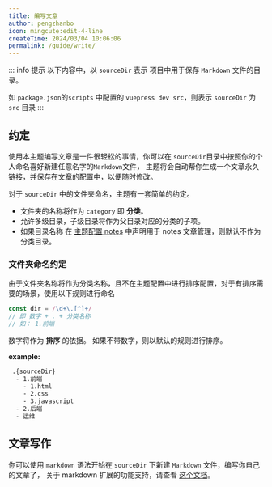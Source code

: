 ```yaml
---
title: 编写文章
author: pengzhanbo
icon: mingcute:edit-4-line
createTime: 2024/03/04 10:06:06
permalink: /guide/write/
---
```


::: info 提示
以下内容中，以 `sourceDir` 表示 项目中用于保存 `Markdown` 文件的目录。

如 `package.json`的`scripts` 中配置的 `vuepress dev src`，则表示 `sourceDir` 为 `src` 目录
:::

## 约定

使用本主题编写文章是一件很轻松的事情，你可以在 `sourceDir`目录中按照你的个人命名喜好新建任意名字的`Markdown`文件，
主题将会自动帮你生成一个文章永久链接，并保存在文章的配置中，以便随时修改。

对于 `sourceDir` 中的文件夹命名，主题有一套简单的约定。

- 文件夹的名称将作为 `category` 即 __分类__。
- 允许多级目录，子级目录将作为父目录对应的分类的子项。
- 如果目录名称 在 [主题配置 notes](/vuepress-theme-plume/theme-config/#notes) 中声明用于 notes 文章管理，则默认不作为 分类目录。

### 文件夹命名约定

由于文件夹名称将作为分类名称，且不在主题配置中进行排序配置，对于有排序需要的场景，使用以下规则进行命名
``` ts
const dir = /\d+\.[^]+/
// 即 数字 + . + 分类名称
// 如： 1.前端
```
数字将作为 __排序__ 的依据。 如果不带数字，则以默认的规则进行排序。

__example:__
``` txt
 .{sourceDir}
  - 1.前端
    - 1.html
    - 2.css
    - 3.javascript
  - 2.后端
  - 运维
```

## 文章写作

你可以使用 `markdown` 语法开始在 `sourceDir` 下新建 `Markdown` 文件，编写你自己的文章了，
关于 markdown 扩展的功能支持，请查看 [这个文档](/guide/markdown/)。

